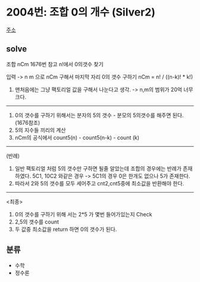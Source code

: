# 2004번: 조합 0의 개수 (Silver2)
[주소](https://www.acmicpc.net/problem/2004)

## solve
조합 nCm
1676번 참고 n!에서 0의갯수 찾기

입력 -> n m 으로
nCm 구해서 마지막 자리 0의 갯수 구하기
nCm = n! / ((n-k)! * k!)
1. 맨처음에는 그냥 팩토리얼 값을 구해서 나눈다고 생각. 
-> n,m의 범위가 20억 너무 크다.
----
1. 0의 갯수를 구하기 위해서는 분자의 5의 갯수 - 분모의 5의갯수를 해주면 된다. (1676참조)
2. 5의 지수들 끼리의 계산
3. nCm의 공식에서 count5(n) - count5(n-k) - count (k)
---
(반례)
1. 일반 팩토리얼 처럼 5의 갯수만 구하면 될줄 알았는데 조합의 경우에는 반례가 존재하였다. 5C1, 10C2 와같은 경우 -> 5C1의 경우 0은 한개도 없으나 5가 존재한다.
2. 따라서 2와 5의 갯수를 모두 세어주고 cnt2,cnt5중에 최소값을 반환해야 한다.
---
<최종>
1. 0의 갯수를 구하기 위해 서는 2*5 가 몇번 들어가있는지 Check
2. 2,5의 갯수를 count
3. 두 값중 최소값을 return 하면 0의 갯수가 된다. 

## 분류

- 수학
- 정수론